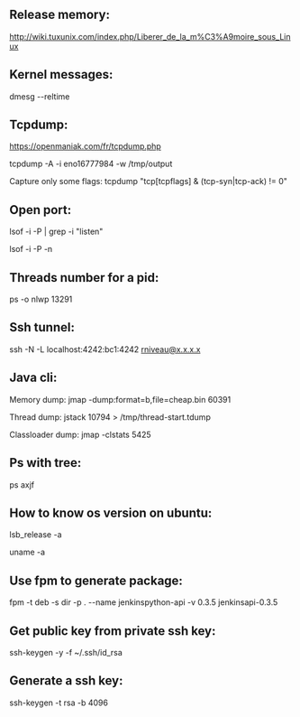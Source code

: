 Release memory:
---------------
http://wiki.tuxunix.com/index.php/Liberer_de_la_m%C3%A9moire_sous_Linux


Kernel messages:
----------------
dmesg --reltime


Tcpdump:
--------
https://openmaniak.com/fr/tcpdump.php

tcpdump  -A -i  eno16777984  -w /tmp/output

Capture only some flags: tcpdump "tcp[tcpflags] & (tcp-syn|tcp-ack) != 0"

Open port:
----------
lsof -i -P | grep -i "listen"

lsof -i  -P -n


Threads number for a pid:
-------------------------
ps -o nlwp 13291


Ssh tunnel:
-----------
ssh -N -L localhost:4242:bc1:4242 rniveau@x.x.x.x


Java cli:
---------
Memory dump: jmap -dump:format=b,file=cheap.bin 60391

Thread dump: jstack 10794 > /tmp/thread-start.tdump

Classloader dump: jmap -clstats 5425


Ps with tree:
-------------

ps axjf

How to know os version on ubuntu:
---------------------------------

lsb_release -a

uname -a

Use fpm to generate package:
----------------------------

fpm  -t deb -s dir -p . --name jenkinspython-api -v 0.3.5  jenkinsapi-0.3.5

Get public key from private ssh key:
------------------------------------

ssh-keygen -y -f ~/.ssh/id_rsa

Generate a ssh key:
-------------------

ssh-keygen -t rsa -b 4096
